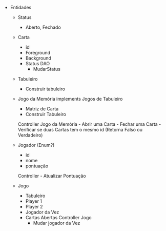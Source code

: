 - Entidades
	- Status
		- Aberto, Fechado
	- Carta
		- id
		- Foreground
		- Background
		- Status
		DAO
			- MudarStatus
	- Tabuleiro
		- Construir tabuleiro

	- Jogo da Memória implements Jogos de Tabuleiro
		- Matriz de Carta
		- Construir Tabuleiro

		Controller Jogo da Memória
			- Abrir uma Carta
			- Fechar uma Carta
			- Verificar se duas Cartas tem o mesmo id (Retorna Falso ou Verdadeiro)

	- Jogador (Enum?)
		- id
		- nome
		- pontuação

		Controller
			- Atualizar Pontuação

	- Jogo
		- Tabuleiro
		- Player 1
		- Player 2
		- Jogador da Vez
		- Cartas Abertas
		Controller Jogo
			- Mudar jogador da Vez
